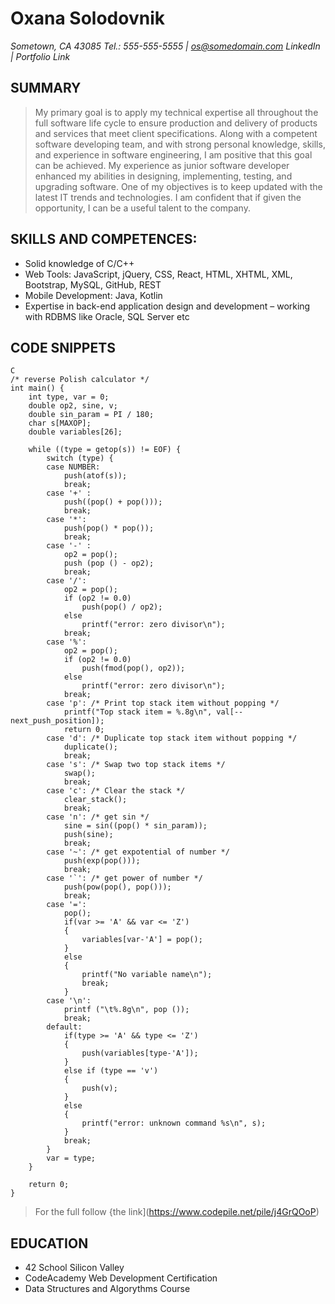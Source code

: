 # **Oxana Solodovnik**
*Sometown, CA 43085*
*Tel.: 555-555-5555 | os@somedomain.com*
*LinkedIn | Portfolio Link*

## SUMMARY
> My primary goal is to apply my technical expertise all throughout the full software life cycle to ensure production and delivery of products and services that meet client specifications. Along with a competent software developing team, and with strong personal knowledge, skills, and experience in software engineering, I am positive that this goal can be achieved. My experience as junior software developer enhanced my abilities in designing, implementing, testing, and upgrading software. One of my objectives is to keep updated with the latest IT trends and technologies. I am confident that if given the opportunity, I can be a useful talent to the company.

## SKILLS AND COMPETENCES:
* Solid knowledge of C/C++
* Web Tools: JavaScript, jQuery, CSS, React, HTML, XHTML, XML, Bootstrap, MySQL, GitHub, REST
* Mobile Development: Java, Kotlin
* Expertise in back-end application design and development – working with RDBMS like Oracle, SQL Server etc

## CODE SNIPPETS

```
C
/* reverse Polish calculator */
int main() {
    int type, var = 0;
    double op2, sine, v; 
    double sin_param = PI / 180;
    char s[MAXOP];
    double variables[26];
    
    while ((type = getop(s)) != EOF) {
        switch (type) {
        case NUMBER:
            push(atof(s));
            break;
        case '+' :
            push((pop() + pop()));
            break;
        case '*':
            push(pop() * pop());
            break;
        case '-' :
            op2 = pop();
            push (pop () - op2);
            break;
        case '/':
            op2 = pop();
            if (op2 != 0.0)
                push(pop() / op2);
            else
                printf("error: zero divisor\n");
            break;
        case '%':
            op2 = pop();
            if (op2 != 0.0)
                push(fmod(pop(), op2));
            else
                printf("error: zero divisor\n");
            break;
        case 'p': /* Print top stack item without popping */
            printf("Top stack item = %.8g\n", val[--next_push_position]);
            return 0;
        case 'd': /* Duplicate top stack item without popping */
            duplicate();
            break;
        case 's': /* Swap two top stack items */
            swap();
            break;
        case 'c': /* Clear the stack */
            clear_stack();
            break;
        case 'n': /* get sin */
            sine = sin((pop() * sin_param));
            push(sine);
            break;
        case '~': /* get expotential of number */
            push(exp(pop()));
            break;
        case '`': /* get power of number */
            push(pow(pop(), pop()));
            break;
        case '=':
            pop();
            if(var >= 'A' && var <= 'Z')
            {
                variables[var-'A'] = pop();
            }
            else
            {
                printf("No variable name\n");
                break;
            }
        case '\n':
            printf ("\t%.8g\n", pop ());
            break;
        default:
            if(type >= 'A' && type <= 'Z')
            {
                push(variables[type-'A']);
            }
            else if (type == 'v')
            {
                push(v);
            }
            else
            {
                printf("error: unknown command %s\n", s);
            }
            break;
        }
        var = type;
    }

    return 0;
}
```
> For the full follow {the link](https://www.codepile.net/pile/j4GrQOoP)

## EDUCATION
* 42 School Silicon Valley
* CodeAcademy Web Development Certification
* Data Structures and Algorythms Course
